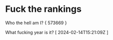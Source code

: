 # Fuck the rankings

Who the hell am I?
{ 573669 }

What fucking year is it?
[ 2024-02-14T15:21:09Z ]
